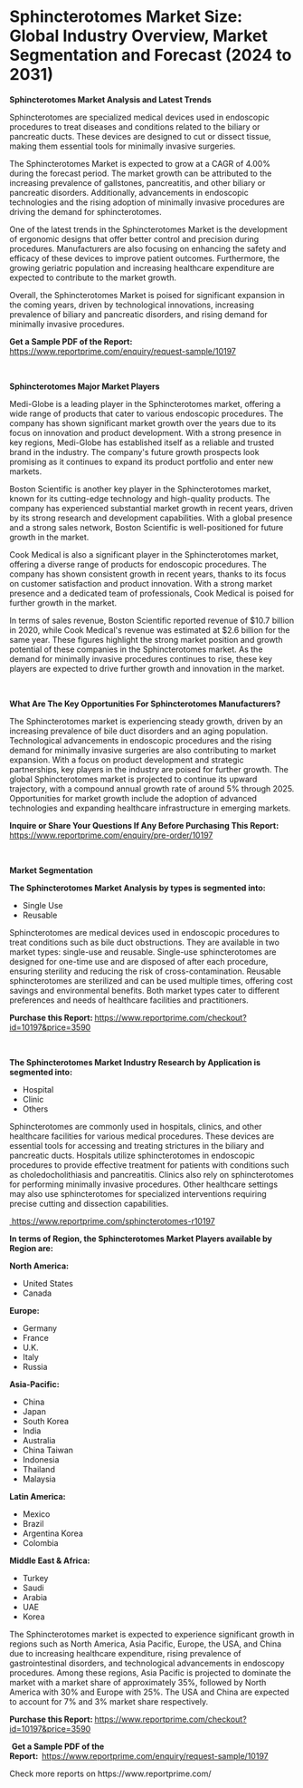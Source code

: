 <p><h1>Sphincterotomes Market Size: Global Industry Overview, Market Segmentation and Forecast (2024 to 2031)</h1></p><p><strong>Sphincterotomes Market Analysis and Latest Trends</strong></p>
<p><p>Sphincterotomes are specialized medical devices used in endoscopic procedures to treat diseases and conditions related to the biliary or pancreatic ducts. These devices are designed to cut or dissect tissue, making them essential tools for minimally invasive surgeries. </p><p>The Sphincterotomes Market is expected to grow at a CAGR of 4.00% during the forecast period. The market growth can be attributed to the increasing prevalence of gallstones, pancreatitis, and other biliary or pancreatic disorders. Additionally, advancements in endoscopic technologies and the rising adoption of minimally invasive procedures are driving the demand for sphincterotomes.</p><p>One of the latest trends in the Sphincterotomes Market is the development of ergonomic designs that offer better control and precision during procedures. Manufacturers are also focusing on enhancing the safety and efficacy of these devices to improve patient outcomes. Furthermore, the growing geriatric population and increasing healthcare expenditure are expected to contribute to the market growth.</p><p>Overall, the Sphincterotomes Market is poised for significant expansion in the coming years, driven by technological innovations, increasing prevalence of biliary and pancreatic disorders, and rising demand for minimally invasive procedures.</p></p>
<p><strong>Get a Sample PDF of the Report:&nbsp;</strong> <a href="https://www.reportprime.com/enquiry/request-sample/10197">https://www.reportprime.com/enquiry/request-sample/10197</a></p>
<p>&nbsp;</p>
<p><strong>Sphincterotomes Major Market Players</strong></p>
<p><p>Medi-Globe is a leading player in the Sphincterotomes market, offering a wide range of products that cater to various endoscopic procedures. The company has shown significant market growth over the years due to its focus on innovation and product development. With a strong presence in key regions, Medi-Globe has established itself as a reliable and trusted brand in the industry. The company's future growth prospects look promising as it continues to expand its product portfolio and enter new markets.</p><p>Boston Scientific is another key player in the Sphincterotomes market, known for its cutting-edge technology and high-quality products. The company has experienced substantial market growth in recent years, driven by its strong research and development capabilities. With a global presence and a strong sales network, Boston Scientific is well-positioned for future growth in the market.</p><p>Cook Medical is also a significant player in the Sphincterotomes market, offering a diverse range of products for endoscopic procedures. The company has shown consistent growth in recent years, thanks to its focus on customer satisfaction and product innovation. With a strong market presence and a dedicated team of professionals, Cook Medical is poised for further growth in the market.</p><p>In terms of sales revenue, Boston Scientific reported revenue of $10.7 billion in 2020, while Cook Medical's revenue was estimated at $2.6 billion for the same year. These figures highlight the strong market position and growth potential of these companies in the Sphincterotomes market. As the demand for minimally invasive procedures continues to rise, these key players are expected to drive further growth and innovation in the market.</p></p>
<p>&nbsp;</p>
<p><strong>What Are The Key Opportunities For Sphincterotomes Manufacturers?</strong></p>
<p><p>The Sphincterotomes market is experiencing steady growth, driven by an increasing prevalence of bile duct disorders and an aging population. Technological advancements in endoscopic procedures and the rising demand for minimally invasive surgeries are also contributing to market expansion. With a focus on product development and strategic partnerships, key players in the industry are poised for further growth. The global Sphincterotomes market is projected to continue its upward trajectory, with a compound annual growth rate of around 5% through 2025. Opportunities for market growth include the adoption of advanced technologies and expanding healthcare infrastructure in emerging markets.</p></p>
<p><strong>Inquire or Share Your Questions If Any Before Purchasing This Report:</strong> <a href="https://www.reportprime.com/enquiry/pre-order/10197">https://www.reportprime.com/enquiry/pre-order/10197</a></p>
<p>&nbsp;</p>
<p><strong>Market Segmentation</strong></p>
<p><strong>The Sphincterotomes Market Analysis by types is segmented into:</strong></p>
<p><ul><li>Single Use</li><li>Reusable</li></ul></p>
<p><p>Sphincterotomes are medical devices used in endoscopic procedures to treat conditions such as bile duct obstructions. They are available in two market types: single-use and reusable. Single-use sphincterotomes are designed for one-time use and are disposed of after each procedure, ensuring sterility and reducing the risk of cross-contamination. Reusable sphincterotomes are sterilized and can be used multiple times, offering cost savings and environmental benefits. Both market types cater to different preferences and needs of healthcare facilities and practitioners.</p></p>
<p><strong>Purchase this Report:&nbsp;</strong><a href="https://www.reportprime.com/checkout?id=10197&price=3590">https://www.reportprime.com/checkout?id=10197&price=3590</a></p>
<p>&nbsp;</p>
<p><strong>The Sphincterotomes Market Industry Research by Application is segmented into:</strong></p>
<p><ul><li>Hospital</li><li>Clinic</li><li>Others</li></ul></p>
<p><p>Sphincterotomes are commonly used in hospitals, clinics, and other healthcare facilities for various medical procedures. These devices are essential tools for accessing and treating strictures in the biliary and pancreatic ducts. Hospitals utilize sphincterotomes in endoscopic procedures to provide effective treatment for patients with conditions such as choledocholithiasis and pancreatitis. Clinics also rely on sphincterotomes for performing minimally invasive procedures. Other healthcare settings may also use sphincterotomes for specialized interventions requiring precise cutting and dissection capabilities.</p></p>
<p><a href="https://www.reportprime.com/sphincterotomes-r10197">&nbsp;https://www.reportprime.com/sphincterotomes-r10197</a></p>
<p><strong>In terms of Region, the Sphincterotomes Market Players available by Region are:</strong></p>
<p>
    <p> <strong> North America: </strong>
        <ul>
            <li>United States</li>
            <li>Canada</li>
        </ul>
        </p> 
    <p> <strong> Europe: </strong>
        <ul>
            <li>Germany</li>
            <li>France</li>
            <li>U.K.</li>
            <li>Italy</li>
            <li>Russia</li>
        </ul>
        </p> 
    <p> <strong> Asia-Pacific: </strong>
        <ul>
            <li>China</li>
            <li>Japan</li>
            <li>South Korea</li>
            <li>India</li>
            <li>Australia</li>
            <li>China Taiwan</li>
            <li>Indonesia</li>
            <li>Thailand</li>
            <li>Malaysia</li>
        </ul>
        </p> 
    <p> <strong> Latin America: </strong>
        <ul>
            <li>Mexico</li>
            <li>Brazil</li>
            <li>Argentina Korea</li>
            <li>Colombia</li>
        </ul>
        </p> 
    <p> <strong> Middle East & Africa: </strong>
        <ul>
            <li>Turkey</li>
            <li>Saudi</li>
            <li>Arabia</li>
            <li>UAE</li>
            <li>Korea</li>
        </ul>
    </p>
    </p>
<p><p>The Sphincterotomes market is expected to experience significant growth in regions such as North America, Asia Pacific, Europe, the USA, and China due to increasing healthcare expenditure, rising prevalence of gastrointestinal disorders, and technological advancements in endoscopy procedures. Among these regions, Asia Pacific is projected to dominate the market with a market share of approximately 35%, followed by North America with 30% and Europe with 25%. The USA and China are expected to account for 7% and 3% market share respectively.</p></p>
<p><strong>Purchase this Report: </strong><a href="https://www.reportprime.com/checkout?id=10197&price=3590">https://www.reportprime.com/checkout?id=10197&price=3590</a></p>
<p>&nbsp;<strong>Get a Sample PDF of the Report:&nbsp;&nbsp;</strong><a href="https://www.reportprime.com/enquiry/request-sample/10197">https://www.reportprime.com/enquiry/request-sample/10197</a></p>
<p><strong></strong></p>
<p>Check more reports on https://www.reportprime.com/</p>